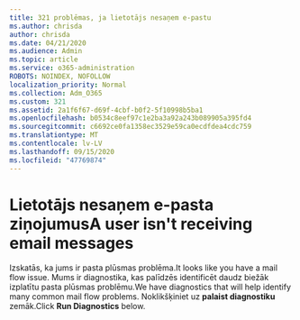 ```yaml
---
title: 321 problēmas, ja lietotājs nesaņem e-pastu
ms.author: chrisda
author: chrisda
ms.date: 04/21/2020
ms.audience: Admin
ms.topic: article
ms.service: o365-administration
ROBOTS: NOINDEX, NOFOLLOW
localization_priority: Normal
ms.collection: Adm_O365
ms.custom: 321
ms.assetid: 2a1f6f67-d69f-4cbf-b0f2-5f10998b5ba1
ms.openlocfilehash: b0534c8eef97c1e2ba3a92a243b089905a395fd4
ms.sourcegitcommit: c6692ce0fa1358ec3529e59ca0ecdfdea4cdc759
ms.translationtype: MT
ms.contentlocale: lv-LV
ms.lasthandoff: 09/15/2020
ms.locfileid: "47769874"
---
```

# <a name="a-user-isnt-receiving-email-messages"></a><span data-ttu-id="d1b6b-102">Lietotājs nesaņem e-pasta ziņojumus</span><span class="sxs-lookup"><span data-stu-id="d1b6b-102">A user isn't receiving email messages</span></span>

<span data-ttu-id="d1b6b-103">Izskatās, ka jums ir pasta plūsmas problēma.</span><span class="sxs-lookup"><span data-stu-id="d1b6b-103">It looks like you have a mail flow issue.</span></span> <span data-ttu-id="d1b6b-104">Mums ir diagnostika, kas palīdzēs identificēt daudz biežāk izplatītu pasta plūsmas problēmu.</span><span class="sxs-lookup"><span data-stu-id="d1b6b-104">We have diagnostics that will help identify many common mail flow problems.</span></span> <span data-ttu-id="d1b6b-105">Noklikšķiniet uz **palaist diagnostiku** zemāk.</span><span class="sxs-lookup"><span data-stu-id="d1b6b-105">Click **Run Diagnostics** below.</span></span>
 